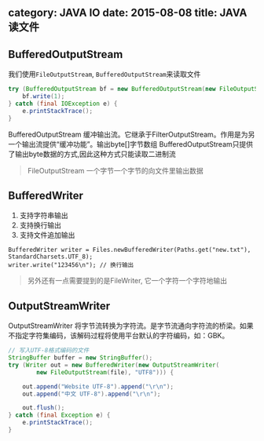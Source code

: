 category: JAVA IO
date: 2015-08-08
title: JAVA 读文件
---

## BufferedOutputStream
我们使用`FileOutputStream`, `BufferedOutputStream`来读取文件
```java
try (BufferedOutputStream bf = new BufferedOutputStream(new FileOutputStream(new File("")));) {
	bf.write(1);
} catch (final IOException e) {
	e.printStackTrace();
}
```
BufferedOutputStream 缓冲输出流。它继承于FilterOutputStream。作用是为另一个输出流提供“缓冲功能”。输出byte[]字节数组
BufferedOutputStream只提供了输出byte数据的方式,因此这种方式只能读取二进制流

> FileOutputStream 一个字节一个字节的向文件里输出数据

## BufferedWriter 
1. 支持字符串输出
2. 支持换行输出
3. 支持文件追加输出
```
BufferedWriter writer = Files.newBufferedWriter(Paths.get("new.txt"), StandardCharsets.UTF_8);
writer.write("123456\n"); // 换行输出
```
> 另外还有一点需要提到的是FileWriter, 它一个字符一个字符地输出

## OutputStreamWriter 
OutputStreamWriter 将字节流转换为字符流。是字节流通向字符流的桥梁。如果不指定字符集编码，该解码过程将使用平台默认的字符编码，如：GBK。
```java
// 写入UTF-8格式编码的文件
StringBuffer buffer = new StringBuffer();
try (Writer out = new BufferedWriter(new OutputStreamWriter(
		new FileOutputStream(file), "UTF8"))) {

	out.append("Website UTF-8").append("\r\n");
	out.append("中文 UTF-8").append("\r\n");

	out.flush();
} catch (final Exception e) {
	e.printStackTrace();
}
```